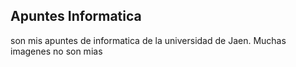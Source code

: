 ## Apuntes Informatica 
son mis apuntes de informatica de  la universidad de Jaen.
Muchas imagenes no son mias 
